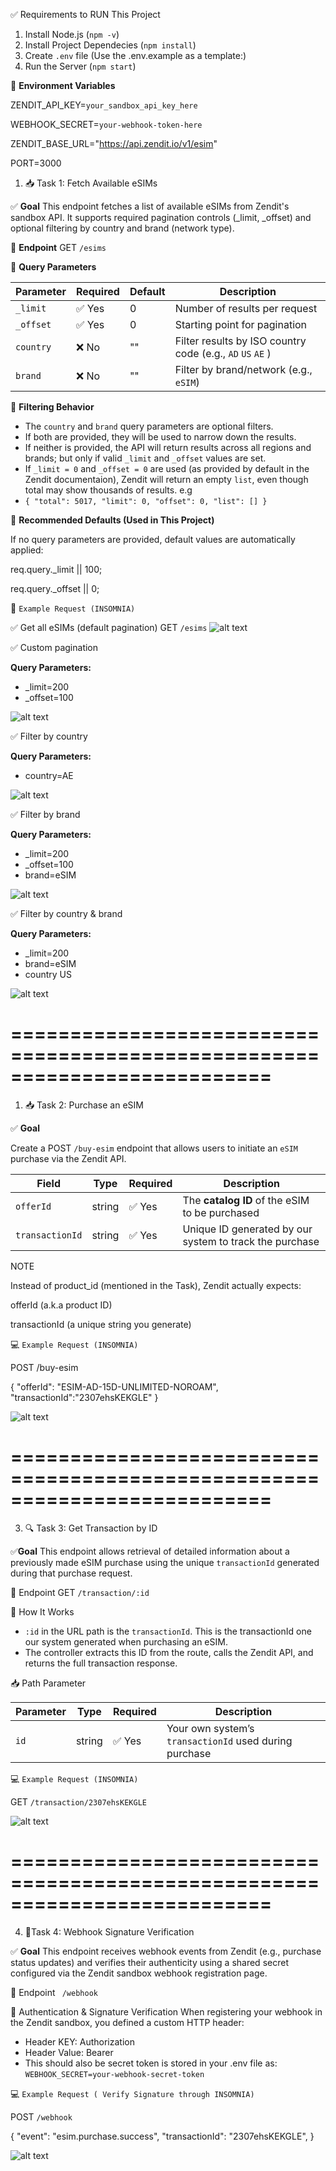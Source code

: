 ✅ Requirements to RUN This Project
1. Install Node.js (`npm -v`)
2. Install Project Dependecies (`npm install`)
3. Create `.env` file (Use the .env.example as a template:)
4. Run the Server (`npm start`)

🔐 **Environment Variables**

ZENDIT_API_KEY=`your_sandbox_api_key_here`

WEBHOOK_SECRET=`your-webhook-token-here`

ZENDIT_BASE_URL="https://api.zendit.io/v1/esim"

PORT=3000

1. 📥 Task 1: Fetch Available eSIMs

✅ **Goal**
This endpoint fetches a list of available eSIMs from Zendit's sandbox API. It supports required pagination controls (\_limit, \_offset) and optional filtering by country and brand (network type).

🧾 **Endpoint**
GET `/esims`

📌 **Query Parameters**

| Parameter | Required | Default | Description                                                |
| --------- | -------- | ------- | ---------------------------------------------------------- |
| `_limit`  | ✅ Yes   | 0       | Number of results per request                              |
| `_offset` | ✅ Yes   | 0       | Starting point for pagination                              |
| `country` | ❌ No    | ""      | Filter results by ISO country code (e.g., `AD` `US` `AE` ) |
| `brand`   | ❌ No    | ""      | Filter by brand/network (e.g., `eSIM`)                     |


🔎 **Filtering Behavior**

- The `country` and `brand` query parameters are optional filters.
- If both are provided, they will be used to narrow down the results.
- If neither is provided, the API will return results across all regions and brands; but only if valid `_limit` and `_offset` values are set.
- If `_limit = 0` and `_offset = 0` are used (as provided by default in the Zendit documentaion), Zendit will return an empty `list`, even though total may show thousands of results. e.g
- `
 {
  "total": 5017,
  "limit": 0,
  "offset": 0,
  "list": []
} `

🧠 **Recommended Defaults (Used in This Project)**

If no query parameters are provided, default values are automatically applied:

req.query._limit || 100;

req.query._offset || 0;

🧪 `Example Request (INSOMNIA)`

✅ Get all eSIMs (default pagination)
GET `/esims`
![alt text](default_query.png)


✅ Custom pagination

**Query Parameters:**

- _limit=200
- _offset=100

![alt text](filter_by_limit&offset.png)


✅ Filter by country

**Query Parameters:**

- country=AE

![alt text](filter_by_country.png)


✅ Filter by brand

**Query Parameters:**

- _limit=200
- _offset=100
- brand=eSIM

![alt text](filter_by_brand.png)

✅ Filter by country & brand

**Query Parameters:**

- _limit=200
- brand=eSIM
- country US

![alt text](filter_by_brand&country.png)

==========================================================================
==============================

1. 📥 Task 2: Purchase an eSIM

✅ **Goal**

Create a POST `/buy-esim` endpoint that allows users to initiate an `eSIM` purchase via the Zendit API.

| Field           | Type   | Required | Description                                             |
| --------------- | ------ | -------- | ------------------------------------------------------- |
| `offerId`       | string | ✅ Yes   | The **catalog ID** of the eSIM to be purchased          |
| `transactionId` | string | ✅ Yes   | Unique ID generated by our system to track the purchase |

NOTE

Instead of product_id (mentioned in the Task), Zendit actually expects:

offerId (a.k.a product ID)

transactionId (a unique string you generate)

💻 `Example Request (INSOMNIA)`

POST /buy-esim

{
"offerId": "ESIM-AD-15D-UNLIMITED-NOROAM",
"transactionId":"2307ehsKEKGLE"
}

![alt text](purchase_eSIM.png)

==========================================================================
==============================

3. 🔍 Task 3: Get Transaction by ID

✅**Goal**
This endpoint allows retrieval of detailed information about a previously made eSIM purchase using the unique `transactionId` generated during that purchase request.

🧾 Endpoint
GET `/transaction/:id`

🧠 How It Works
- `:id` in the URL path is the `transactionId`. This is the transactionId one our system generated when purchasing an eSIM.
- The controller extracts this ID from the route, calls the Zendit API, and returns the full transaction response.

📥 Path Parameter

| Parameter | Type   | Required | Description                                            |
| --------- | ------ | -------- | ------------------------------------------------------ |
| `id`      | string | ✅ Yes    | Your own system’s `transactionId` used during purchase |

💻 `Example Request (INSOMNIA)`

GET `/transaction/2307ehsKEKGLE`

![alt text](image.png)

==========================================================================
==============================

4. 🔐Task 4: Webhook Signature Verification
   
✅ **Goal**
This endpoint receives webhook events from Zendit (e.g., purchase status updates) and verifies their authenticity using a shared secret configured via the Zendit sandbox webhook registration page.

🧾 Endpoint
` /webhook`


🔐 Authentication & Signature Verification
When registering your webhook in the Zendit sandbox, you defined a custom HTTP header:

- Header KEY: Authorization
- Header Value: Bearer <webhook-secret-token>
- This should also be secret token is stored in your .env file as: `WEBHOOK_SECRET=your-webhook-secret-token`

💻 `Example Request ( Verify Signature through INSOMNIA)`

POST `/webhook`

{
  "event": "esim.purchase.success",
  "transactionId": "2307ehsKEKGLE",
}

![alt text](webhook.png)